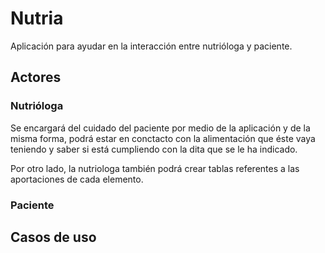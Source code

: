 # Nutria

Aplicación para ayudar en la interacción entre nutrióloga y paciente.


## Actores

### Nutrióloga
Se encargará del cuidado del paciente por medio de la aplicación y de la misma forma, podrá estar en conctacto con la alimentación que éste vaya teniendo y saber si está cumpliendo con la dita que se le ha indicado.

Por otro lado, la nutriologa también podrá crear tablas referentes a las aportaciones de cada elemento.

### Paciente

## Casos de uso

